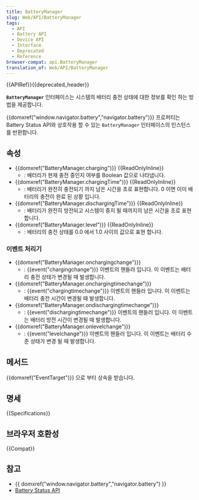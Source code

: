 ```yaml
---
title: BatteryManager
slug: Web/API/BatteryManager
tags:
  - API
  - Battery API
  - Device API
  - Interface
  - Deprecated
  - Reference
browser-compat: api.BatteryManager
translation_of: Web/API/BatteryManager
---
```

{{APIRef}}{{deprecated_header}}

**`BatteryManager`** 인터페이스는 시스템의 배터리 충전 상태에 대한 정보를 확인 하는 방법을 제공합니다.

{{domxref("window.navigator.battery","navigator.battery")}} 프로퍼티는 Battery Status API와 상호작용 할 수 있는 `BatteryManager` 인터페이스의 인스턴스를 반환합니다.

## 속성

- {{domxref("BatteryManager.charging")}} {{ReadOnlyInline}}
  - : 배터리가 현재 충전 중인지 여부를 Boolean 값으로 나타냅니다.
- {{domxref("BatteryManager.chargingTime")}} {{ReadOnlyInline}}
  - : 배터리가 완전히 충전되기 까지 남은 시간을 초로 표현합니다. 0 이면 이미 배터리의 충전이 완료 된 상황 입니다.
- {{domxref("BatteryManager.dischargingTime")}} {{ReadOnlyInline}}
  - : 배터리가 완전히 방전되고 시스템이 중지 될 때까지의 남은 시간을 초로 표현 합니다.
- {{domxref("BatteryManager.level")}} {{ReadOnlyInline}}
  - : 배터리의 충전 상태를 0.0 에서 1.0 사이의 값으로 표현 합니다.

### 이벤트 처리기

- {{domxref("BatteryManager.onchargingchange")}}
  - : {{event("chargingchange")}} 이벤트의 핸들러 입니다. 이 이벤트는 배터리 충전 상태가 변경될 때 발생합니다.
- {{domxref("BatteryManager.onchargingtimechange")}}
  - : {{event("chargingtimechange")}} 이벤트의 핸들러 입니다. 이 이벤트는 배터리 충전 시간이 변경될 때 발생합니다.
- {{domxref("BatteryManager.ondischargingtimechange")}}
  - : {{event("dischargingtimechange")}} 이벤트의 핸들러 입니다. 이 이벤트는 배터리 방전 시간이 변경될 때 발생합니다.
- {{domxref("BatteryManager.onlevelchange")}}
  - : {{event("levelchange")}} 이벤트의 핸들러 입니다. 이 이벤트는 배터리 수준 상태가 변경 될 때 발생합니다.

## 메서드

{{domxref("EventTarget")}} 으로 부터 상속을 받습니다.

## 명세

{{Specifications}}

## 브라우저 호환성

{{Compat}}

## 참고

- {{ domxref("window.navigator.battery","navigator.battery") }}
- [Battery Status API](/ko/docs/WebAPI/Battery_Status "/ko/docs/WebAPI/Battery_Status")
